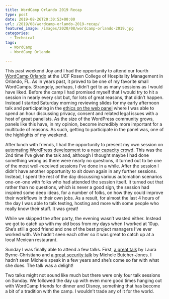 ```yaml
---
title: WordCamp Orlando 2019 Recap
type: post
date: 2019-08-26T20:30:53+00:00
url: /2019/08/wordcamp-orlando-2019-recap/
featured_image: /images/2020/08/wordcamp-orlando-2019.jpg
categories:
  - Technical
tags:
  - WordCamp
  - WordCamp Orlando

---
```

This past weekend Joy and I had the opportunity to attend our fourth [WordCamp Orlando][1] at the UCF Rosen College of Hospitality Management in Orlando, FL. As in years past, it proved to be one of my favorite small WordCamps.
Strangely, perhaps, I didn’t get to as many sessions as I would have liked. Before the camp I had promised myself that I would try to hit a session in nearly every slot but, for lots of great reasons, that didn’t happen. Instead I started Saturday morning reviewing slides for my early afternoon talk and participating in the [ethics on the web panel][2] where I was able to spend an hour discussing privacy, consent and related legal issues with a host of great panelists. As the size of the WordPress community grows, panels like this have, in my opinion, become incredibly more important for a multitude of reasons. As such, getting to participate in the panel was, one of the highlights of my weekend.

After lunch with friends, I had the opportunity to present my own session on [automating WordPress development][3] to a [near capacity crowd][4]. This was the 2nd time I’ve given the talk and, although I thought maybe I had done something wrong as there were nearly no questions, it turned out to be one of the most well-received sessions I’ve done in a while. After the session I didn’t have another opportunity to sit down again in any further sessions. Instead, I spent the rest of the day discussing various automation scenarios one-on-one with folks who had attended the session itself. It turned out that rather than no questions, which is never a good sign, the session had inspired some deep ideas, for a number of folks, on how they could improve their workflows in their own jobs. As a result, for almost the last 4 hours of the day I was able to talk testing, hosting and more with some people who really know their stuff. It was great!

While we skipped the after party, the evening wasn’t wasted either. Instead we got to catch up with my old boss from my days when I worked at 10up. She’s still a good friend and one of the best project managers I’ve ever worked with. We hadn’t seen each other so it was great to catch up at a local Mexican restaurant.

Sunday I was finally able to attend a few talks. First, [a great talk][5] by Laura Byrne-Christiano and [a great security talk][6] by Michele Butcher-Jones. I hadn’t seen Michele speak in a few years and she’s come so far with what she does. The talk was a delight!

Two talks might not sound like much but there were only four talk sessions on Sunday. We followed the day up with even more good times hanging out with WordCamp friends for dinner and Disney, something that has become a bit of a tradition with the camp. I wouldn’t trade any of it for the world.

 [1]: https://2019.orlando.wordcamp.org/
 [2]: https://2019.orlando.wordcamp.org/session/ethics-on-the-web-panel/
 [3]: https://2019.orlando.wordcamp.org/session/automating-wordpress-development/
 [4]: https://twitter.com/allie_nimmons/status/1165313437376774144?s=20
 [5]: https://2019.orlando.wordcamp.org/session/floating-to-the-top-how-website-and-social-media-strategy-literally-rescued-us-from-the-flood/
 [6]: https://2019.orlando.wordcamp.org/session/passwords-attacks-and-security-oh-my/